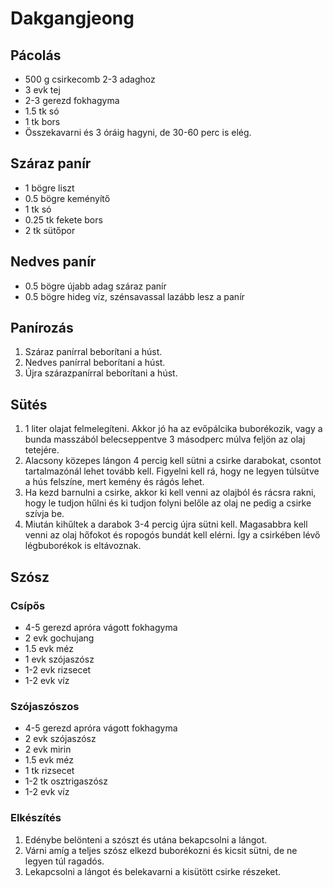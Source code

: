 # Dakgangjeong

## Pácolás
- 500 g csirkecomb 2-3 adaghoz
- 3 evk tej
- 2-3 gerezd fokhagyma
- 1.5 tk só
- 1 tk bors
- Összekavarni és 3 óráig hagyni, de 30-60 perc is elég.

## Száraz panír
- 1 bögre liszt
- 0.5 bögre keményítő
- 1 tk só
- 0.25 tk fekete bors
- 2 tk sütőpor

## Nedves panír
- 0.5 bögre újabb adag száraz panír
- 0.5 bögre hideg víz, szénsavassal lazább lesz a panír

## Panírozás
1. Száraz panírral beborítani a húst.
2. Nedves panírral beborítani a húst.
3. Újra szárazpanírral beborítani a húst.

## Sütés
1. 1 liter olajat felmelegíteni. Akkor jó ha az evőpálcika buborékozik, vagy a bunda masszából belecseppentve 3 másodperc múlva feljön az olaj tetejére.
2. Alacsony közepes lángon 4 percig kell sütni a csirke darabokat, csontot tartalmazónál lehet tovább kell. Figyelni kell rá, hogy ne legyen túlsütve a hús felszíne, mert kemény és rágós lehet.
3. Ha kezd barnulni a csirke, akkor ki kell venni az olajból és rácsra rakni, hogy le tudjon hűlni és ki tudjon folyni belőle az olaj ne pedig a csirke szívja be.
4. Miután kihűltek a darabok 3-4 percig újra sütni kell. Magasabbra kell venni az olaj hőfokot és ropogós bundát kell elérni. Így a csirkében lévő légbuborékok is eltávoznak.

## Szósz

### Csípős
- 4-5 gerezd apróra vágott fokhagyma
- 2 evk gochujang
- 1.5 evk méz
- 1 evk szójaszósz
- 1-2 evk rizsecet
- 1-2 evk víz

### Szójaszószos
- 4-5 gerezd apróra vágott fokhagyma
- 2 evk szójaszósz
- 2 evk mirin
- 1.5 evk méz
- 1 tk rizsecet
- 1-2 tk osztrigaszósz
- 1-2 evk víz

### Elkészítés
1. Edénybe belönteni a szószt és utána bekapcsolni a lángot.
2. Várni amíg a teljes szósz elkezd buborékozni és kicsit sütni, de ne legyen túl ragadós.
3. Lekapcsolni a lángot és belekavarni a kisütött csirke részeket.

